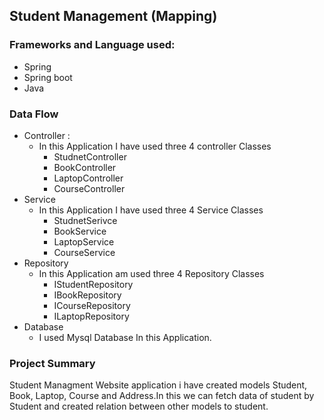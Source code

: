 ## Student Management (Mapping)
### Frameworks and Language used:
* Spring
* Spring boot
* Java

### Data Flow
* Controller : 
  * In this Application I have used three 4 controller Classes
    * StudnetController
    * BookController
    * LaptopController
    * CourseController
* Service
  * In this Application I have used three 4 Service Classes
    * StudnetSerivce
    * BookService
    * LaptopService
    * CourseService
* Repository
  * In this Application am used three 4 Repository Classes
    * IStudentRepository
    * IBookRepository
    * ICourseRepository
    * ILaptopRepository
* Database
  * I used Mysql Database In this Application.
### Project Summary
Student Managment Website application i have created models Student, Book, Laptop, Course and Address.In this we can fetch data of student by Student and created
relation between other models to student.
